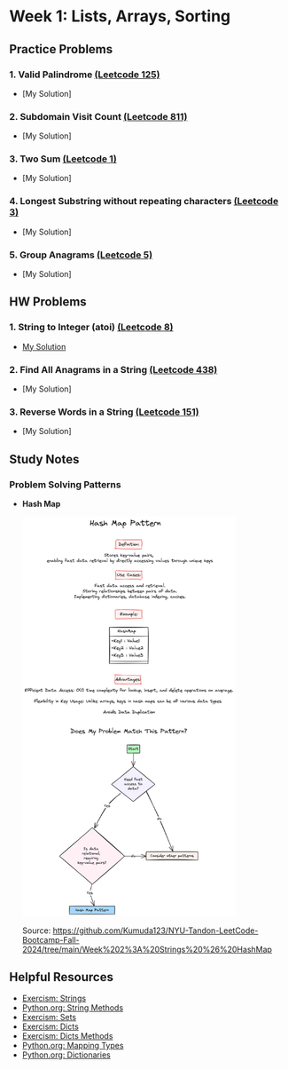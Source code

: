 # Week 1: Lists, Arrays, Sorting

## Practice Problems

### 1. Valid Palindrome [(Leetcode 125)](https://leetcode.com/problems/valid-palindrome/description/)

-   [My Solution]

### 2. Subdomain Visit Count [(Leetcode 811)](https://leetcode.com/problems/subdomain-visit-count/description/)

-   [My Solution]

### 3. Two Sum [(Leetcode 1)](https://leetcode.com/problems/two-sum/description/)

-   [My Solution]

### 4. Longest Substring without repeating characters [(Leetcode 3)](https://leetcode.com/problems/longest-substring-without-repeating-characters/description/)

-   [My Solution]

### 5. Group Anagrams [(Leetcode 5)](https://leetcode.com/problems/group-anagrams/description/)

-   [My Solution]

## HW Problems

### 1. String to Integer (atoi) [(Leetcode 8)](https://leetcode.com/problems/string-to-integer-atoi/description/)

-   [My Solution](https://github.com/ahhyun-moon/nyu-leetcode-bootcamp/blob/main/Week2/leetcode_8.py)

### 2. Find All Anagrams in a String [(Leetcode 438)](https://leetcode.com/problems/find-all-anagrams-in-a-string/description/)

-   [My Solution]

### 3. Reverse Words in a String [(Leetcode 151)](https://leetcode.com/problems/reverse-words-in-a-string/description/)

-   [My Solution]

## Study Notes

### Problem Solving Patterns

-   **Hash Map**

    <img src="./HashMap.png" width="80%"/>

    Source: https://github.com/Kumuda123/NYU-Tandon-LeetCode-Bootcamp-Fall-2024/tree/main/Week%202%3A%20Strings%20%26%20HashMap

## Helpful Resources

-   [Exercism: Strings](https://exercism.org/tracks/python/concepts/strings)
-   [Python.org: String Methods](https://docs.python.org/3/library/stdtypes.html#string-methods)
-   [Exercism: Sets](https://exercism.org/tracks/python/concepts/sets)
-   [Exercism: Dicts](https://exercism.org/tracks/python/concepts/dicts)
-   [Exercism: Dicts Methods](https://exercism.org/tracks/python/concepts/dict-methods)
-   [Python.org: Mapping Types](https://docs.python.org/3/library/stdtypes.html#mapping-types-dict)
-   [Python.org: Dictionaries](https://docs.python.org/3/tutorial/datastructures.html#dictionaries)
